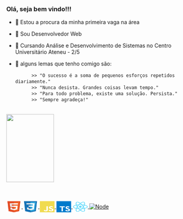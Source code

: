 ### Olá, seja bem vindo!!!

- 🔭 Estou a procura da minha primeira vaga na área
- 🌱 Sou Desenvolvedor Web
- 📘 Cursando Análise e Desenvolvimento de Sistemas no Centro Universitário Ateneu - 2/5
- 💎 alguns lemas que tenho comigo são:

            >> "O sucesso é a soma de pequenos esforços repetidos diariamente."
            >> "Nunca desista. Grandes coisas levam tempo."
            >> "Para todo problema, existe uma solução. Persista."
            >> "Sempre agradeça!"

<br>
<div>
  <a href="https://beacons.ai/marcelooliver" target="_blank" rel="noopener noreferrer" />
  <img height="180em" width="50%" src="https://github-readme-stats.vercel.app/api?username=marcelooliveira1999&show_icons=true&theme=transparent" />
</div>

##

<br>
<div style="display: inline_block">
  <img align="center" alt="HTML" height="30" width="40" src="https://raw.githubusercontent.com/devicons/devicon/master/icons/html5/html5-original.svg">
  <img align="center" alt="CSS" height="30" width="40" src="https://raw.githubusercontent.com/devicons/devicon/master/icons/css3/css3-original.svg">
  <img align="center" alt="Javascript" height="30" width="40" src="https://raw.githubusercontent.com/devicons/devicon/master/icons/javascript/javascript-plain.svg">
  <img align="center" alt="Typescript" height="30" width="40" src="https://raw.githubusercontent.com/devicons/devicon/master/icons/typescript/typescript-plain.svg">
  <img align="center" alt="React" height="30" width="40" src="https://raw.githubusercontent.com/devicons/devicon/master/icons/react/react-original.svg">
  <img align="center" alt="Node" height="30" width="40" src="https://cdn.jsdelivr.net/gh/devicons/devicon/icons/nodejs/nodejs-original.svg" />
</div>
